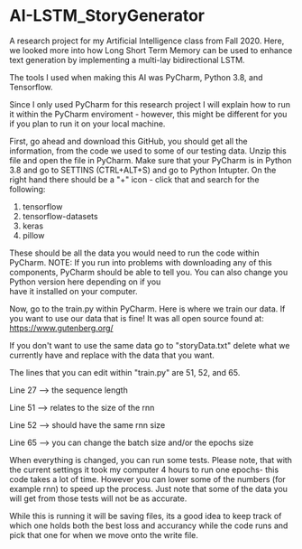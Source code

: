 # AI-LSTM_StoryGenerator
A research project for my Artificial Intelligence class from Fall 2020.  Here, we looked more into how Long Short Term Memory can be used to enhance text generation by implementing a multi-lay bidirectional LSTM.
 
The tools I used when making this AI was PyCharm, Python 3.8, and Tensorflow.
 
Since I only used PyCharm for this research project I will explain how to run it within the PyCharm enviroment - however, this might be different for you if you plan to run it on your local machine.

First, go ahead and download this GitHub, you should get all the information, from the code we used to some of our testing data.  Unzip this file and open the file in PyCharm.
Make sure that your PyCharm is in Python 3.8 and go to SETTINS (CTRL+ALT+S) and go to Python Intupter. On the right hand there should be a "+" icon - click that and search for the following:
  1. tensorflow
  2. tensorflow-datasets
  3. keras
  4. pillow
  
 These should be all the data you would need to run the code within PyCharm.
   NOTE: If you run into problems with downloading any of this components, PyCharm should be able to tell you.  You can also change you Python version here depending on if you  
         have it installed on your computer.
  
 Now, go to the train.py within PyCharm.  Here is where we train our data.  If you want to use our data that is fine!  It was all open source found at: 
   https://www.gutenberg.org/
   
 If you don't want to use the same data go to "storyData.txt" delete what we currently have and replace with the data that you want. 
 
 The lines that you can edit within "train.py" are 51, 52, and 65.
 
  Line 27 --> the sequence length
  
  Line 51 --> relates to the size of the rnn
  
  Line 52 --> should have the same rnn size
  
  Line 65 --> you can change the batch size and/or the epochs size
   
When everything is changed, you can run some tests.  Please note, that with the current settings it took my computer 4 hours to run one epochs- this code takes a lot of time.  However you can lower some of the numbers (for example rnn) to speed up the process.  Just note that some of the data you will get from those tests will not be as accurate.

While this is running it will be saving files, its a good idea to keep track of which one holds both the best loss and accurancy while the code runs and pick that one for when we move onto the write file.
